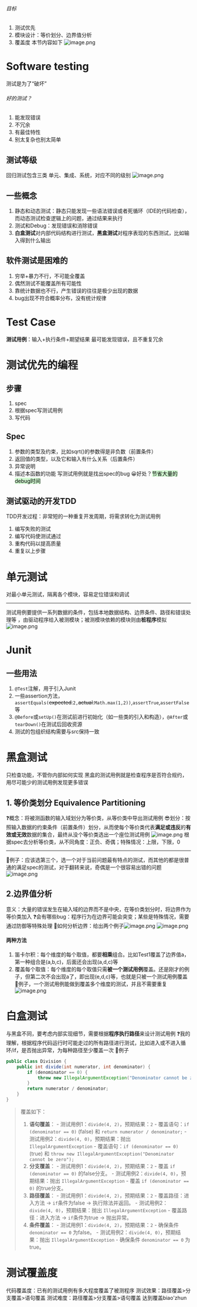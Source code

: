 ###### 目标
1. 测试优先
2. 模块设计：等价划分、边界值分析
3. 覆盖度
本节内容如下
![image.png](https://s2.loli.net/2024/05/25/bhR9qot8cKFjpwT.png)
# Software testing
测试是为了“破坏”
###### 好的测试？
1. 能发现错误
2. 不冗余
3. 有最佳特性
4. 别太复杂也别太简单
## 测试等级
回归测试包含三类
单元、集成、系统，对应不同的级别
![image.png](https://s2.loli.net/2024/05/25/bOkzoa51PhlgEtR.png)
## 一些概念
1. 静态和动态测试：静态只能发现一些语法错误或者死循环（IDE的代码检查），而动态测试检查逻辑上的问题，通过结果来执行
2. 测试和Debug：发现错误和消除错误
3. **白盒测试**对内部代码结构进行测试，**黑盒测试**对程序表现的东西测试，比如输入得到什么输出
## 软件测试是困难的
1. 穷举+暴力不行，不可能全覆盖
2. 偶然测试不能覆盖所有可能性
3. 靠统计数据也不行，产生错误的往往是极少出现的数据
4. bug出现不符合概率分布，没有统计规律
# Test Case
**测试用例**：输入+执行条件+期望结果
最可能发现错误，且不重复冗余
# 测试优先的编程
## 步骤
1. spec
2. 根据spec写测试用例
3. 写代码
## Spec
1. 参数的类型及约束，比如sqrt()的参数得是非负数（前置条件）
2. 返回值的类型，以及它和输入有什么关系（后置条件）
3. 异常说明
4. 描述本函数的功能
写测试用例就是找出spec的bug
😀好处？<mark style="background: #BBFABBA6;">节省大量的debug时间</mark>
## 测试驱动的开发TDD
TDD开发过程：非常短的一种重复开发周期，将需求转化为测试用例
1. 编写失败的测试
2. 编写代码使测试通过
3. 重构代码以提高质量
4. 重复以上步骤
# 单元测试
对最小单元测试，隔离各个模块，容易定位错误和调试
*** 
测试用例要提供一系列数据的条件，包括本地数据结构、边界条件、路径和错误处理等 ，由驱动程序给入被测模块；被测模块依赖的模块则由**桩程序**模拟
![image.png](https://s2.loli.net/2024/05/25/nEiHwG5vhxb6qga.png)
# Junit
## 一些用法
1. `@Test`注解，用于引入Junit
2. 一些assertion方法，`assertEquals(`~~expected~~:`2,`~~actual~~:`Math.max(1,2))`,`assertTrue`,`assertFalse`等
3. `@Before`或`setUp()`在测试前进行初始化（如一些类的引入和构造），`@After`或`tearDown()`在测试后回收资源
4. 测试的包组织结构需要与src保持一致
# 黑盒测试
只检查功能，不管你内部如何实现
黑盒的测试用例就是检查程序是否符合规约，用尽可能少的测试用例发现更多错误
## 1. 等价类划分 Equivalence Partitioning
❓概念：将被测函数的输入域划分为等价类，从等价类中导出测试用例
😎划分：按照输入数据的约束条件（前置条件）划分，从而使每个等价类代表**满足或违反**的**有效或无效**数据的集合，最终从没个等价类选出一个座位测试用例
![image.png](https://s2.loli.net/2024/05/25/OPGrEJvy6mKUfwi.png)
根据spec去分析等价类，从不同角度：正负、奇偶；特殊情况：上限，下限，0
***
🌰例子：应该选第三个，选一个对于当前问题最有特点的测试，而其他的都是很普通的满足spec的测试，对于翻转来说，奇偶是一个很容易出错的问题![image.png](https://s2.loli.net/2024/05/25/hKR92k8WMA4yDNV.png)
## 2.边界值分析
意义：大量的错误发生在输入域的边界而不是中央，在等价类划分时，将边界作为等价类加入
❓会有哪些bug：程序行为在边界可能会突变；某些是特殊情况，需要通过防御等特殊处理
🌰如何分析边界：给出两个例子![image.png](https://s2.loli.net/2024/05/25/v2yrSQmTe7soi9J.png)
![image.png](https://s2.loli.net/2024/05/25/ul61L8tsderOmUH.png)
#### 两种方法
1. 笛卡尔积：每个维度的每个取值，都要**相乘**组合。比如Test1覆盖了边界值a，第一种组合是(a,b,c)，后面还会出现(a,d,c)等
2. 覆盖每个取值：每个维度的每个取值只需**被一个测试用例**覆盖。还是刚才的例子，但第二次不会出现a了，即出现(e,d,c)等，也就是只被一个测试用例覆盖
🌰例子，一个测试用例能做到覆盖多个维度的测试，并且不需要重复![image.png](https://s2.loli.net/2024/05/25/BjOlEJysPecaoiZ.png)
# 白盒测试
与黑盒不同，要考虑内部实现细节，需要根据**程序执行路径**来设计测试用例
❓我的理解，根据程序代码运行时可能走过的所有路径进行测试，比如进入或不进入循环/if，是否抛出异常，为每种路径至少覆盖一次
🌰例子
```Java
public class Division {
    public int divide(int numerator, int denominator) {
        if (denominator == 0) {
            throw new IllegalArgumentException("Denominator cannot be zero");
        }
        return numerator / denominator;
    }
}
```
> 覆盖如下：
> 1. **语句覆盖**：
    - 测试用例1：`divide(4, 2)`，预期结果：`2`
        - 覆盖语句：`if (denominator == 0)` (false) 和 `return numerator / denominator;`
    - 测试用例2：`divide(4, 0)`，预期结果：抛出 `IllegalArgumentException`
        - 覆盖语句：`if (denominator == 0)` (true) 和 `throw new IllegalArgumentException("Denominator cannot be zero");`
> 2. **分支覆盖**：
    - 测试用例1：`divide(4, 2)`，预期结果：`2`
        - 覆盖 `if (denominator == 0)` 的false分支。
    - 测试用例2：`divide(4, 0)`，预期结果：抛出 `IllegalArgumentException`
        - 覆盖 `if (denominator == 0)` 的true分支。
> 3. **路径覆盖**：
    - 测试用例1：`divide(4, 2)`，预期结果：`2`
        - 覆盖路径：进入方法 -> `if`条件为false -> 执行除法并返回。
    - 测试用例2：`divide(4, 0)`，预期结果：抛出 `IllegalArgumentException`
        - 覆盖路径：进入方法 -> `if`条件为true -> 抛出异常。
> 4. **条件覆盖**：
    - 测试用例1：`divide(4, 2)`，预期结果：`2`
        - 确保条件 `denominator == 0` 为false。
    - 测试用例2：`divide(4, 0)`，预期结果：抛出 `IllegalArgumentException`
        - 确保条件 `denominator == 0` 为true。
# 测试覆盖度
代码覆盖度：已有的测试用例有多大程度覆盖了被测程序
测试效果：路径覆盖>分支覆盖>语句覆盖
测试难度：路径覆盖>分支覆盖>语句覆盖
达到覆盖biao'zhun